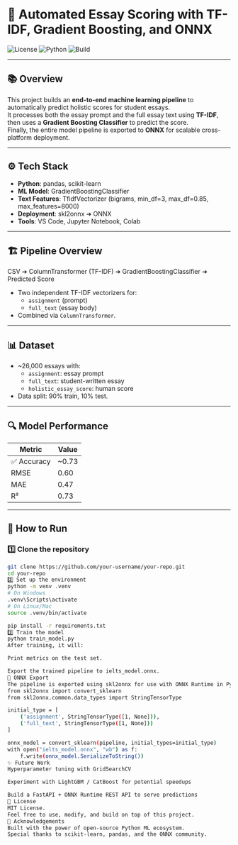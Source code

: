 # 🚀 Automated Essay Scoring with TF-IDF, Gradient Boosting, and ONNX

![License](https://img.shields.io/badge/license-MIT-green)
![Python](https://img.shields.io/badge/python-3.10+-blue)
![Build](https://img.shields.io/badge/build-passing-brightgreen)

---

## 📚 Overview

This project builds an **end-to-end machine learning pipeline** to automatically predict holistic scores for student essays.  
It processes both the essay prompt and the full essay text using **TF-IDF**, then uses a **Gradient Boosting Classifier** to predict the score.  
Finally, the entire model pipeline is exported to **ONNX** for scalable cross-platform deployment.

---

## ⚙️ Tech Stack

- **Python**: pandas, scikit-learn
- **ML Model**: GradientBoostingClassifier
- **Text Features**: TfidfVectorizer (bigrams, min_df=3, max_df=0.85, max_features=8000)
- **Deployment**: skl2onnx ➔ ONNX
- **Tools**: VS Code, Jupyter Notebook, Colab

---

## 🏗️ Pipeline Overview

CSV ➔ ColumnTransformer (TF-IDF) ➔ GradientBoostingClassifier ➔ Predicted Score 

- Two independent TF-IDF vectorizers for:
  - `assignment` (prompt)
  - `full_text` (essay body)
- Combined via `ColumnTransformer`.

---

## 📊 Dataset

- ~26,000 essays with:
  - `assignment`: essay prompt
  - `full_text`: student-written essay
  - `holistic_essay_score`: human score
- Data split: 90% train, 10% test.

---

## 🔍 Model Performance

| Metric    | Value |
|-----------|-------|
| ✅ Accuracy | ~0.73 |
| RMSE      | 0.60  |
| MAE       | 0.47  |
| R²        | 0.73  |

---

## 🚀 How to Run

### 1️⃣ Clone the repository
```bash
git clone https://github.com/your-username/your-repo.git
cd your-repo
2️⃣ Set up the environment
python -m venv .venv
# On Windows
.venv\Scripts\activate
# On Linux/Mac
source .venv/bin/activate

pip install -r requirements.txt
3️⃣ Train the model
python train_model.py
After training, it will:

Print metrics on the test set.

Export the trained pipeline to ielts_model.onnx.
💾 ONNX Export
The pipeline is exported using skl2onnx for use with ONNX Runtime in Python, Node.js, C#, and more.
from skl2onnx import convert_sklearn
from skl2onnx.common.data_types import StringTensorType

initial_type = [
    ('assignment', StringTensorType([1, None])),
    ('full_text', StringTensorType([1, None]))
]

onnx_model = convert_sklearn(pipeline, initial_types=initial_type)
with open("ielts_model.onnx", "wb") as f:
    f.write(onnx_model.SerializeToString())
✨ Future Work
Hyperparameter tuning with GridSearchCV

Experiment with LightGBM / CatBoost for potential speedups

Build a FastAPI + ONNX Runtime REST API to serve predictions
📝 License
MIT License.
Feel free to use, modify, and build on top of this project.
🙌 Acknowledgements
Built with the power of open-source Python ML ecosystem.
Special thanks to scikit-learn, pandas, and the ONNX community.

